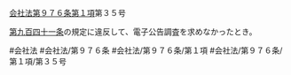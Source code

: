 [会社法第９７６条第１項](会社法＿＿＿＿第９７６条第１項)第３５号

[第九百四十一条](会社法＿＿＿＿第９４１条)の規定に違反して、電子公告調査を求めなかったとき。


#会社法
#会社法/第９７６条
#会社法/第９７６条/第１項
#会社法/第９７６条/第１項/第３５号
